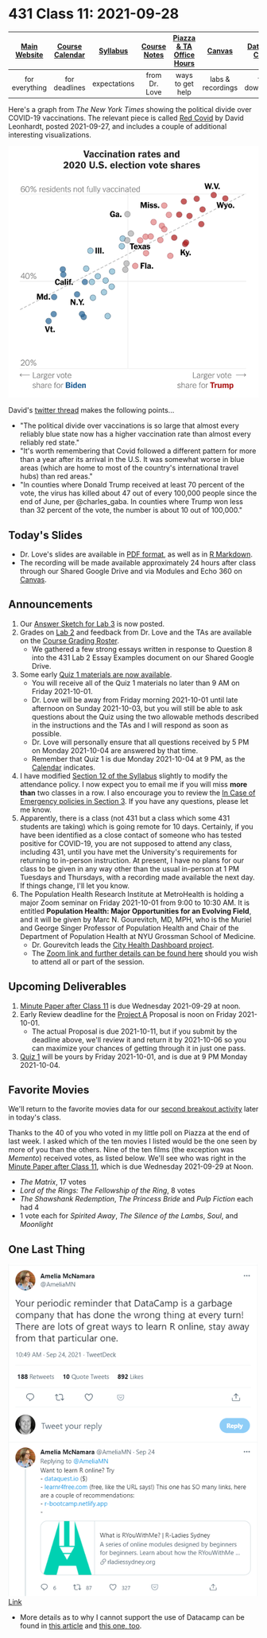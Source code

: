 # 431 Class 11: 2021-09-28

[Main Website](https://thomaselove.github.io/431/) | [Course Calendar](https://thomaselove.github.io/431/calendar.html) | [Syllabus](https://thomaselove.github.io/431-2021-syllabus/) | [Course Notes](https://thomaselove.github.io/431-notes/) | [Piazza & TA Office Hours](https://thomaselove.github.io/431/contact.html) | [Canvas](https://canvas.case.edu) | [Data and Code](https://github.com/THOMASELOVE/431-data)
:-----------: | :--------------: | :----------: | :---------: | :-------------: | :-----------: | :------------:
for everything | for deadlines | expectations | from Dr. Love | ways to get help | labs & recordings | for downloads

Here's a graph from *The New York Times* showing the political divide over COVID-19 vaccinations. The relevant piece is called [Red Covid](https://www.nytimes.com/2021/09/27/briefing/covid-red-states-vaccinations.html) by David Leonhardt, posted 2021-09-27, and includes a couple of additional interesting visualizations. 

![](images/nyt_2021-09-27.png)

David's [twitter thread](https://twitter.com/DLeonhardt/status/1442454472144293898) makes the following points...

- "The political divide over vaccinations is so large that almost every reliably blue state now has a higher vaccination rate than almost every reliably red state."
- "It's worth remembering that Covid followed a different pattern for more than a year after its arrival in the U.S. It was somewhat worse in blue areas (which are home to most of the country's international travel hubs) than red areas."
- "In counties where Donald Trump received at least 70 percent of the vote, the virus has killed about 47 out of every 100,000 people since the end of June, per @charles_gaba. In counties where Trump won less than 32 percent of the vote, the number is about 10 out of 100,000."

## Today's Slides

- Dr. Love's slides are available in [PDF format](https://github.com/THOMASELOVE/431-2021/blob/main/classes/class11/431-class11-slides.pdf), as well as in [R Markdown](https://github.com/THOMASELOVE/431-2021/blob/main/classes/class11/431-class11-slides.Rmd).
- The recording will be made available approximately 24 hours after class through our Shared Google Drive and via Modules and Echo 360 on [Canvas](https://canvas.case.edu).

## Announcements

1. Our [Answer Sketch for Lab 3](https://github.com/THOMASELOVE/431-2021/tree/main/labs/lab03) is now posted.
2. Grades on [Lab 2](https://github.com/THOMASELOVE/431-2021/tree/main/labs/lab02) and feedback from Dr. Love and the TAs are available on the [Course Grading Roster](https://bit.ly/431-2021-grades). 
    - We gathered a few strong essays written in response to Question 8 into the 431 Lab 2 Essay Examples document on our Shared Google Drive.
3. Some early [Quiz 1 materials are now available](https://github.com/THOMASELOVE/431-2021/tree/main/quizzes/quiz1). 
    - You will receive all of the Quiz 1 materials no later than 9 AM on Friday 2021-10-01. 
    - Dr. Love will be away from Friday morning 2021-10-01 until late afternoon on Sunday 2021-10-03, but you will still be able to ask questions about the Quiz using the two allowable methods described in the instructions and the TAs and I will respond as soon as possible. 
    - Dr. Love will personally ensure that all questions received by 5 PM on Monday 2021-10-04 are answered by that time.
    - Remember that Quiz 1 is due Monday 2021-10-04 at 9 PM, as the [Calendar](https://thomaselove.github.io/431/calendar.html) indicates.
4. I have modified [Section 12 of the Syllabus](https://thomaselove.github.io/431-2021-syllabus/general-course-policies.html) slightly to modify the attendance policy. I now expect you to email me if you will miss **more than** two classes in a row. I also encourage you to review the [In Case of Emergency policies in Section 3](https://thomaselove.github.io/431-2021-syllabus/in-case-of-emergency.html). If you have any questions, please let me know.
5. Apparently, there is a class (not 431 but a class which some 431 students are taking) which is going remote for 10 days. Certainly, if you have been identified as a close contact of someone who has tested positive for COVID-19, you are not supposed to attend any class, including 431, until you have met the University's requirements for returning to in-person instruction. At present, I have no plans for our class to be given in any way other than the usual in-person at 1 PM Tuesdays and Thursdays, with a recording made available the next day. If things change, I'll let you know.
6. The Population Health Research Institute at MetroHealth is holding a major Zoom seminar on Friday 2021-10-01 from 9:00 to 10:30 AM. It is entitled **Population Health: Major Opportunities for an Evolving Field**, and it will be given by Marc N. Gourevitch, MD, MPH, who is the Muriel and George Singer Professor of Population Health and Chair of the Department of Population Health at NYU Grossman School of Medicine. 
    - Dr. Gourevitch leads the [City Health Dashboard project](https://www.cityhealthdashboard.com/). 
    - The [Zoom link and further details can be found here](https://www.metrohealth.org/population-health-research-institute/seminar-series) should you wish to attend all or part of the session.

## Upcoming Deliverables

1. [Minute Paper after Class 11](https://bit.ly/431-2021-minute-11) is due Wednesday 2021-09-29 at noon.
2. Early Review deadline for the [Project A](https://thomaselove.github.io/431-2021-projectA/) Proposal is noon on Friday 2021-10-01.
    - The actual Proposal is due 2021-10-11, but if you submit by the deadline above, we'll review it and return it by 2021-10-06 so you can maximize your chances of getting through it in just one pass.
3. [Quiz 1](https://github.com/THOMASELOVE/431-2021/tree/main/quizzes) will be yours by Friday 2021-10-01, and is due at 9 PM Monday 2021-10-04.

## Favorite Movies

We'll return to the favorite movies data for our [second breakout activity](https://github.com/THOMASELOVE/431-2021/blob/main/classes/movies/breakout2.md) later in today's class.

Thanks to the 40 of you who voted in my little poll on Piazza at the end of last week. I asked which of the ten movies I listed would be the one seen by more of you than the others. Nine of the ten films (the exception was *Memento*) received votes, as listed below. We'll see who was right in the [Minute Paper after Class 11](https://bit.ly/431-2021-minute-11), which is due Wednesday 2021-09-29 at Noon.

- *The Matrix*, 17 votes
- *Lord of the Rings: The Fellowship of the Ring*, 8 votes
- *The Shawshank Redemption*, *The Princess Bride* and *Pulp Fiction* each had 4
- 1 vote each for *Spirited Away*, *The Silence of the Lambs*, *Soul*, and *Moonlight*

## One Last Thing

![](images/mcnamara_tw.png) [Link](https://twitter.com/AmeliaMN/status/1441414448846094339)

- More details as to why I cannot support the use of Datacamp can be found in [this article](https://www.buzzfeednews.com/article/daveyalba/datacamp-sexual-harassment-metoo-tech-startup) and [this one, too](https://dnlmc.medium.com/dont-use-datacamp-ef04adcf1b7f).

